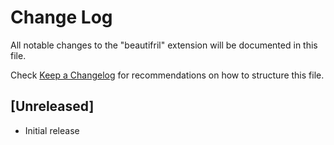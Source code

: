 # Change Log

All notable changes to the "beautifril" extension will be documented in this file.

Check [Keep a Changelog](http://keepachangelog.com/) for recommendations on how to structure this file.

## [Unreleased]

- Initial release